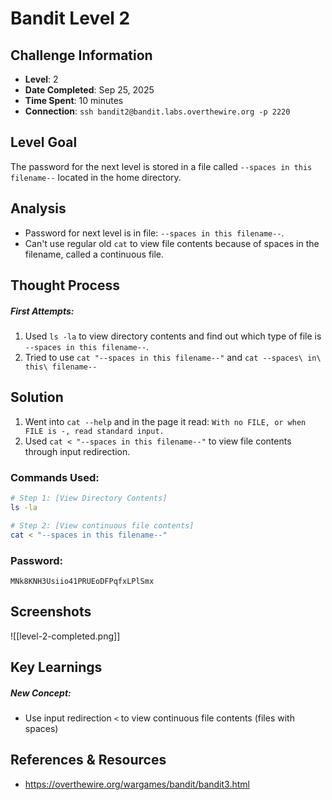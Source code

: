 # Bandit Level 2

## Challenge Information
- **Level**: 2
- **Date Completed**: Sep 25, 2025
- **Time Spent**: 10 minutes
- **Connection**: `ssh bandit2@bandit.labs.overthewire.org -p 2220`

## Level Goal

The password for the next level is stored in a file called `--spaces in this filename--` located in the home directory.

## Analysis
- Password for next level is in file: `--spaces in this filename--`.
- Can't use regular old `cat` to view file contents because of spaces in the filename, called a continuous file.

## Thought Process
##### First Attempts:
1. Used `ls -la` to view directory contents and find out which type of file is `--spaces in this filename--`.
2. Tried to use `cat "--spaces in this filename--"` and `cat --spaces\ in\ this\ filename--`

## Solution
1. Went into `cat --help` and in the page it read: `With no FILE, or when FILE is -, read standard input.`
2. Used `cat < "--spaces in this filename--"` to view file contents through input redirection.

### Commands Used:
```bash
# Step 1: [View Directory Contents]
ls -la 

# Step 2: [View continuous file contents]  
cat < "--spaces in this filename--"
```
### Password: 
```
MNk8KNH3Usiio41PRUEoDFPqfxLPlSmx
```
## Screenshots
![[level-2-completed.png]]

## Key Learnings
##### New Concept:
- Use input redirection `<` to view continuous file contents (files with spaces)

## References & Resources
- https://overthewire.org/wargames/bandit/bandit3.html
